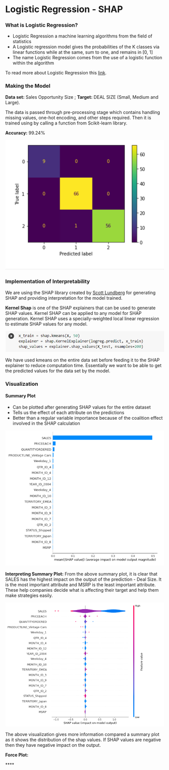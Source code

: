 # Logistic Regression - SHAP

### What is Logistic Regression?

* Logistic Regression a machine learning algorithms from the field of statistics 
* A Logistic regression model gives the probabilities of the K classes via linear functions while at the same, sum to one, and remains in \[0, 1\]
* The name Logistic Regression comes from the use of a logistic function within the algorithm

To read more about Logistic Regression this [link](https://web.stanford.edu/~hastie/ElemStatLearn/).

### **Making the Model** 

**Data set:** Sales Opportunity Size ; **Target:** DEAL SIZE \(Small, Medium and Large\).

The data is passed through pre-processing stage which contains handling missing values, one-hot encoding, and other steps required. Then it is trained using by calling a function from Scikit-learn library.

**Accuracy:** 99.24% 

![ Confusion matrix](../.gitbook/assets/image%20%2859%29.png)

### **Implementation of Interpretability**

We are using the SHAP library created by [Scott Lundberg](https://scottlundberg.com/) for generating SHAP and providing interpretation for the model trained.

**Kernel Shap** is one of the SHAP explainers that can be used to generate SHAP values. Kernel SHAP can be applied to any model for SHAP generation. Kernel SHAP uses a specially-weighted local linear regression to estimate SHAP values for any model.

![](../.gitbook/assets/image%20%2877%29.png)

We have used kmeans on the entire data set before feeding it to the SHAP explainer to reduce computation time. Essentially we want to be able to get the predicted values for the data set by the model.

### **Visualization**

#### **Summary Plot**

* Can be plotted after generating SHAP values for the entire dataset
* Tells us the effect of each attribute on the predictions
* Better than a regular variable importance because of the coalition effect involved in the SHAP calculation

![Summary Plot](../.gitbook/assets/image%20%2860%29.png)

**Interpreting Summary Plot:** From the above summary plot, it is clear that SALES has the highest impact on the output of the prediction - Deal Size. It is the most important attribute and MSRP is the least important attribute. These help companies decide what is affecting their target and help them make strategies easily.

![plot](../.gitbook/assets/image%20%2862%29.png)

The above visualization gives more information compared a summary plot as it shows the distribution of the shap values. If SHAP values are negative then they have negative impact on the output.

**Force Plot:**

\*\*\*\*

